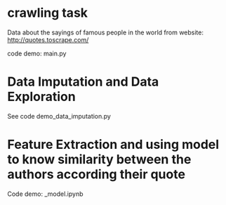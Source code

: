 

# crawling task 
Data about the sayings of famous people in the world from website:
http://quotes.toscrape.com/ 

code demo: main.py

# Data Imputation and Data Exploration
See code demo_data_imputation.py

# Feature Extraction and using model to know similarity between the authors according their quote
Code demo: _model.ipynb